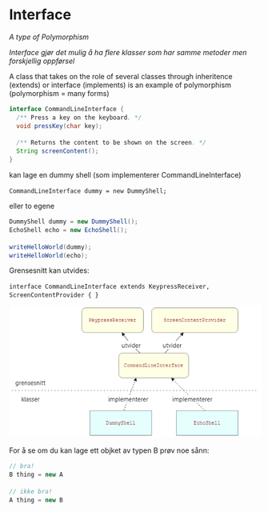 # Interface

*A type of Polymorphism*

*Interface gjør det mulig å ha flere klasser som har samme metoder men forskjellig oppførsel*

A class that takes on the role of several classes through inheritence (extends) or interface (implements) is an example of polymorphism (polymorphism = many forms)

```java
interface CommandLineInterface {
  /** Press a key on the keyboard. */
  void pressKey(char key);

  /** Returns the content to be shown on the screen. */
  String screenContent();
}
```

kan lage en dummy shell (som implementerer CommandLineInterface)

```CommandLineInterface dummy = new DummyShell;```

eller to egene

```java
DummyShell dummy = new DummyShell();
EchoShell echo = new EchoShell();

writeHelloWorld(dummy);
writeHelloWorld(echo);
```

Grensesnitt kan utvides:

`interface CommandLineInterface extends KeypressReceiver, ScreenContentProvider {
}`

![alt text](imgs/interface.png)


For å se om du kan lage ett objket av typen B prøv noe sånn:

```java
// bra!
B thing = new A

// ikke bra!
A thing = new B
```